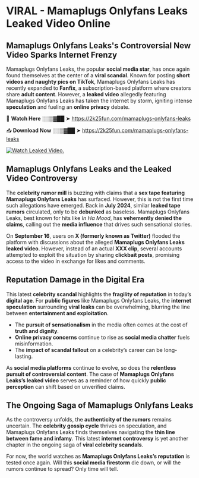 # VIRAL - Mamaplugs Onlyfans Leaks Leaked Video Online

## **Mamaplugs Onlyfans Leaks's Controversial New Video Sparks Internet Frenzy**  

Mamaplugs Onlyfans Leaks, the popular **social media star**, has once again found themselves at the center of a **viral scandal**. Known for posting **short videos and naughty pics on TikTok**, Mamaplugs Onlyfans Leaks has recently expanded to **Fanfix**, a subscription-based platform where creators share **adult content**. However, a **leaked video** allegedly featuring Mamaplugs Onlyfans Leaks has taken the internet by storm, igniting intense **speculation** and fueling an **online privacy** debate.  

🔴 **Watch Here** ░░▒▓██ ➤ https://2k25fun.com/mamaplugs-onlyfans-leaks  

📥 **Download Now** ░░▒▓██ ➤ https://2k25fun.com/mamaplugs-onlyfans-leaks  

[![Watch Leaked Video.](https://miro.medium.com/v2/resize:fit:828/format:webp/1*cilzJN44JGOrTw9NJCrNHA.gif "Watch Leaked Video")](https://2k25fun.com/mamaplugs-onlyfans-leaks)

## **Mamaplugs Onlyfans Leaks and the Leaked Video Controversy**  

The **celebrity rumor mill** is buzzing with claims that a **sex tape featuring Mamaplugs Onlyfans Leaks** has surfaced. However, this is not the first time such allegations have emerged. Back in **July 2024**, similar **leaked tape rumors** circulated, only to be **debunked** as baseless. Mamaplugs Onlyfans Leaks, best known for hits like *In Ha Mood*, has **vehemently denied the claims**, calling out the **media influence** that drives such sensational stories.  

On **September 16**, users on **X (formerly known as Twitter)** flooded the platform with discussions about the alleged **Mamaplugs Onlyfans Leaks leaked video**. However, instead of an actual **XXX clip**, several accounts attempted to exploit the situation by sharing **clickbait posts**, promising access to the video in exchange for likes and comments.  

## **Reputation Damage in the Digital Era**  

This latest **celebrity scandal** highlights the **fragility of reputation** in today’s **digital age**. For **public figures** like Mamaplugs Onlyfans Leaks, the **internet speculation** surrounding **viral leaks** can be overwhelming, blurring the line between **entertainment and exploitation**.  

- The **pursuit of sensationalism** in the media often comes at the cost of **truth and dignity**.  
- **Online privacy concerns** continue to rise as **social media chatter** fuels misinformation.  
- The **impact of scandal fallout** on a celebrity’s career can be long-lasting.  

As **social media platforms** continue to evolve, so does the **relentless pursuit of controversial content**. The case of **Mamaplugs Onlyfans Leaks’s leaked video** serves as a reminder of how quickly **public perception** can shift based on unverified claims.  

## **The Ongoing Saga of Mamaplugs Onlyfans Leaks**  

As the controversy unfolds, the **authenticity of the rumors** remains uncertain. The **celebrity gossip cycle** thrives on speculation, and Mamaplugs Onlyfans Leaks finds themselves navigating the **thin line between fame and infamy**. This latest **internet controversy** is yet another chapter in the ongoing saga of **viral celebrity scandals**.  

For now, the world watches as **Mamaplugs Onlyfans Leaks’s reputation** is tested once again. Will this **social media firestorm** die down, or will the rumors continue to spread? Only time will tell.